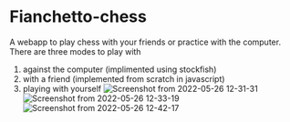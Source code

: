 # Fianchetto-chess
A webapp to play chess with your friends or practice with the computer.
There are three modes to play with
1. against the computer (implimented using stockfish)
2. with a friend (implemented from scratch in javascript)
3. playing with yourself
![Screenshot from 2022-05-26 12-31-31](https://user-images.githubusercontent.com/74363370/170436421-9035372f-0acd-4114-8b43-385a67fc4bd0.png)
![Screenshot from 2022-05-26 12-33-19](https://user-images.githubusercontent.com/74363370/170436442-7b4b06e6-456d-4b7f-b0e8-669da63fed4a.png)
![Screenshot from 2022-05-26 12-42-17](https://user-images.githubusercontent.com/74363370/170437273-1896716e-e2b8-4328-989a-ac69fc86a061.png)

